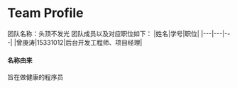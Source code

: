 # Team Profile
团队名称：头顶不发光
团队成员以及对应职位如下：
|姓名|学号|职位|
|---|---|---|
|曾庚涛|15331012|后台开发工程师、项目经理|


#### 名称由来
旨在做健康的程序员